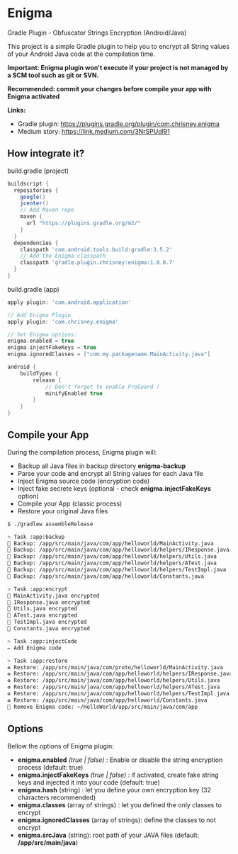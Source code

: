 # Enigma
Gradle Plugin - Obfuscator Strings Encryption (Android/Java)

This project is a simple Gradle plugin to help you to encrypt all String values of your Android Java code at the compilation time.

**Important: Enigma plugin won't execute if your project is not managed by a SCM tool such as git or SVN.**

**Recommended: commit your changes before compile your app with Enigma activated**

**Links:**
* Gradle plugin: https://plugins.gradle.org/plugin/com.chrisney.enigma
* Medium story: https://link.medium.com/3NrSPUdl91

## How integrate it?

build.gradle (project)
```groovy
buildscript {
  repositories {
    google()
    jcenter()
    // Add Maven repo
    maven {
      url "https://plugins.gradle.org/m2/"
    }
  }
  dependencies {     
    classpath 'com.android.tools.build:gradle:3.5.2'
    // Add the Enigma classpath
    classpath 'gradle.plugin.chrisney:enigma:1.0.0.7'
  }
}
```

build.gradle (app)
```groovy
apply plugin: 'com.android.application'

// Add Enigma Plugin
apply plugin: 'com.chrisney.enigma'

// Set Enigma options:
enigma.enabled = true
enigma.injectFakeKeys = true
enigma.ignoredClasses = ["com.my.packagename.MainActivity.java"]

android {
    buildTypes {
        release {
            // Don't forget to enable ProGuard !
            minifyEnabled true
        }
    }
}
```

## Compile your App

During the compilation process, Enigma plugin will:
- Backup all Java files in backup directory **enigma-backup**
- Parse your code and encrypt all String values for each Java file
- Inject Enigma source code (encryption code)
- Inject fake secrete keys (optional - check **enigma.injectFakeKeys** option)
- Compile your App (classic process)
- Restore your original Java files

```sh
$ ./gradlew assembleRelease
```
```sh
> Task :app:backup
💾 Backup: /app/src/main/java/com/app/helloworld/MainActivity.java
💾 Backup: /app/src/main/java/com/app/helloworld/helpers/IResponse.java
💾 Backup: /app/src/main/java/com/app/helloworld/helpers/Utils.java
💾 Backup: /app/src/main/java/com/app/helloworld/helpers/ATest.java
💾 Backup: /app/src/main/java/com/app/helloworld/helpers/TestImpl.java
💾 Backup: /app/src/main/java/com/app/helloworld/Constants.java

> Task :app:encrypt
🔐 MainActivity.java encrypted
🔐 IResponse.java encrypted
🔐 Utils.java encrypted
🔐 ATest.java encrypted
🔐 TestImpl.java encrypted
🔐 Constants.java encrypted

> Task :app:injectCode
✏️ Add Enigma code

> Task :app:restore
♻️ Restore: /app/src/main/java/com/proto/helloworld/MainActivity.java
♻️ Restore: /app/src/main/java/com/app/helloworld/helpers/IResponse.java
♻️ Restore: /app/src/main/java/com/app/helloworld/helpers/Utils.java
♻️ Restore: /app/src/main/java/com/app/helloworld/helpers/ATest.java
♻️ Restore: /app/src/main/java/com/app/helloworld/helpers/TestImpl.java
♻️ Restore: /app/src/main/java/com/app/helloworld/Constants.java
🧹 Remove Enigma code: ~/HelloWorld/app/src/main/java/com/app

```

## Options

Bellow the options of Enigma plugin:

* **enigma.enabled** *(true | false)* : Enable or disable the string encryption process (default: true)
* **enigma.injectFakeKeys** *(true | false)* : if activated, create fake string keys and injected it into your code (default: true)
* **enigma.hash** (string) : let you define your own encryption key (32 characters recommended)
* **enigma.classes** (array of strings) : let you defined the only classes to encrypt
* **enigma.ignoredClasses** (array of strings): define the classes to not encrypt
* **enigma.srcJava** (string): root path of your JAVA files (default: **/app/src/main/java**)

